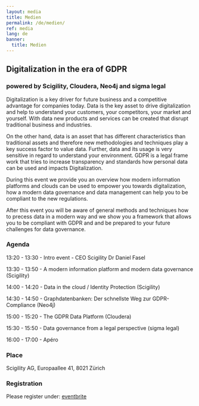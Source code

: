 ```yaml
---
layout: media
title: Medien
permalink: /de/medien/
ref: media
lang: de
banner:
  title: Medien
---
```


## Digitalization in the era of GDPR
### powered by Scigility, Cloudera, Neo4j and sigma legal

Digitalization is a key driver for future business and a competitive advantage for companies today. Data is the key asset to drive digitalization and help to understand your customers, your competitors, your market and yourself. With data new products and services can be created that disrupt traditional business and industries.

On the other hand, data is an asset that has different characteristics than traditional assets and therefore new methodologies and techniques play a key success factor to value data. Further, data and its usage is very sensitive in regard to understand your environment. GDPR is a legal frame work that tries to increase transparency and standards how personal data can be used and impacts Digitalization.

During this event we provide you an overview how modern information platforms and clouds can be used to empower you towards digitalization, how a modern data governance and data management can help you to be compliant to the new regulations.

After this event you will be aware of general methods and techniques how to precess data in a modern way and we show you a framework that allows you to be compliant with GDPR and and be prepared to your future challenges for data governance.

### Agenda

13:20 - 13:30 - Intro event - CEO Scigility Dr Daniel Fasel

13:30 - 13:50 - A modern information platform and modern data governance (Scigility)

14:00 - 14:20 - Data in the cloud / Identity Protection (Scigility)

14:30 - 14:50 - Graphdatenbanken: Der schnellste Weg zur GDPR-Compliance (Neo4j)

15:00 - 15:20 - The GDPR Data Platform (Cloudera)

15:30 - 15:50 - Data governance from a legal perspective (sigma legal)

16:00 - 17:00 - Apéro



### Place
Scigility AG, Europaallee 41, 8021 Zürich

### Registration
Please register under: <a href='https://www.eventbrite.com/e/digitalization-in-the-era-of-gdpr-tickets-48406563334'>eventbrite</a> 

